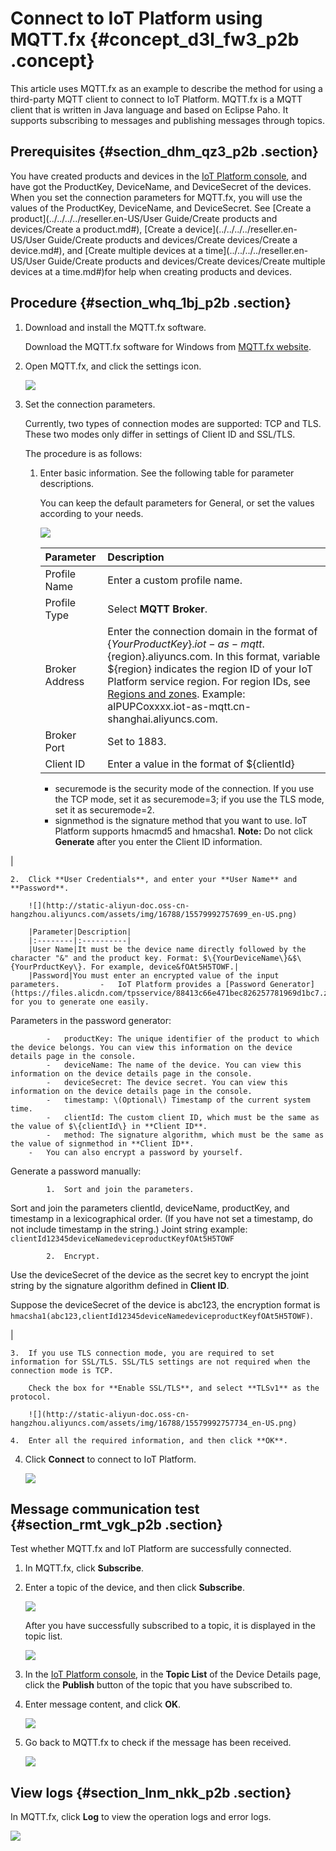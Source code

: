 # Connect to IoT Platform using MQTT.fx {#concept_d3l_fw3_p2b .concept}

This article uses MQTT.fx as an example to describe the method for using a third-party MQTT client to connect to IoT Platform. MQTT.fx is a MQTT client that is written in Java language and based on Eclipse Paho. It supports subscribing to messages and publishing messages through topics.

## Prerequisites {#section_dhm_qz3_p2b .section}

You have created products and devices in the [IoT Platform console](https://partners-intl.console.aliyun.com/#/iot), and have got the ProductKey, DeviceName, and DeviceSecret of the devices. When you set the connection parameters for MQTT.fx, you will use the values of the ProductKey, DeviceName, and DeviceSecret. See [Create a product](../../../../reseller.en-US/User Guide/Create products and devices/Create a product.md#), [Create a device](../../../../reseller.en-US/User Guide/Create products and devices/Create devices/Create a device.md#), and [Create multiple devices at a time](../../../../reseller.en-US/User Guide/Create products and devices/Create devices/Create multiple devices at a time.md#)for help when creating products and devices.

## Procedure {#section_whq_1bj_p2b .section}

1.  Download and install the MQTT.fx software.

    Download the MQTT.fx software for Windows from [MQTT.fx website](https://mqttfx.jensd.de/index.php/download).

2.  Open MQTT.fx, and click the settings icon.

    ![](http://static-aliyun-doc.oss-cn-hangzhou.aliyuncs.com/assets/img/16788/15579992757694_en-US.png)

3.  Set the connection parameters.

    Currently, two types of connection modes are supported: TCP and TLS. These two modes only differ in settings of Client ID and SSL/TLS.

    The procedure is as follows:

    1.  Enter basic information. See the following table for parameter descriptions.

        You can keep the default parameters for General, or set the values according to your needs.

        ![](http://static-aliyun-doc.oss-cn-hangzhou.aliyuncs.com/assets/img/16788/15579992757698_en-US.png)

        |Parameter|Description|
        |:--------|:----------|
        |Profile Name|Enter a custom profile name.|
        |Profile Type|Select **MQTT Broker**.|
        |Broker Address|Enter the connection domain in the format of $\{YourProductKey\}.iot-as-mqtt.$\{region\}.aliyuncs.com. In this format, variable $\{region\} indicates the region ID of your IoT Platform service region. For region IDs, see [Regions and zones](https://partners-intl.aliyun.com/help/doc-detail/40654.htm). Example: alPUPCoxxxx.iot-as-mqtt.cn-shanghai.aliyuncs.com.|
        |Broker Port|Set to 1883.|
        |Client ID|Enter a value in the format of $\{clientId\}|securemode=3,signmethod=hmacsha1|. Example: `12345|securemode=3,signmethod=hmacsha1|`. The parameters are described as follows:         -   $\{clientId\} is a custom client ID. It can be any value within 64 characters. We recommend that you use the MAC address or SN code of the device as the value of clientId.
        -   securemode is the security mode of the connection. If you use the TCP mode, set it as securemode=3; if you use the TLS mode, set it as securemode=2.
        -   signmethod is the signature method that you want to use. IoT Platform supports hmacmd5 and hmacsha1.
 **Note:** Do not click **Generate** after you enter the Client ID information.

 |

    2.  Click **User Credentials**, and enter your **User Name** and **Password**.

        ![](http://static-aliyun-doc.oss-cn-hangzhou.aliyuncs.com/assets/img/16788/15579992757699_en-US.png)

        |Parameter|Description|
        |:--------|:----------|
        |User Name|It must be the device name directly followed by the character "&" and the product key. Format: $\{YourDeviceName\}&$\{YourPrductKey\}. For example, device&fOAt5H5TOWF.|
        |Password|You must enter an encrypted value of the input parameters.         -   IoT Platform provides a [Password Generator](https://files.alicdn.com/tpsservice/88413c66e471bec826257781969d1bc7.zip) for you to generate one easily.

Parameters in the password generator:

            -   productKey: The unique identifier of the product to which the device belongs. You can view this information on the device details page in the console.
            -   deviceName: The name of the device. You can view this information on the device details page in the console.
            -   deviceSecret: The device secret. You can view this information on the device details page in the console.
            -   timestamp: \(Optional\) Timestamp of the current system time.
            -   clientId: The custom client ID, which must be the same as the value of $\{clientId\} in **Client ID**.
            -   method: The signature algorithm, which must be the same as the value of signmethod in **Client ID**.
        -   You can also encrypt a password by yourself.

Generate a password manually:

            1.  Sort and join the parameters.

Sort and join the parameters clientId, deviceName, productKey, and timestamp in a lexicographical order. \(If you have not set a timestamp, do not include timestamp in the string.\) Joint string example: `clientId12345deviceNamedeviceproductKeyfOAt5H5TOWF`

            2.  Encrypt.

Use the deviceSecret of the device as the secret key to encrypt the joint string by the signature algorithm defined in **Client ID**.

Suppose the deviceSecret of the device is abc123, the encryption format is `hmacsha1(abc123,clientId12345deviceNamedeviceproductKeyfOAt5H5TOWF)`.

 |

    3.  If you use TLS connection mode, you are required to set information for SSL/TLS. SSL/TLS settings are not required when the connection mode is TCP.

        Check the box for **Enable SSL/TLS**, and select **TLSv1** as the protocol.

        ![](http://static-aliyun-doc.oss-cn-hangzhou.aliyuncs.com/assets/img/16788/15579992757734_en-US.png)

    4.  Enter all the required information, and then click **OK**.
4.  Click **Connect** to connect to IoT Platform.

    ![](http://static-aliyun-doc.oss-cn-hangzhou.aliyuncs.com/assets/img/16788/15579992757735_en-US.png)


## Message communication test {#section_rmt_vgk_p2b .section}

Test whether MQTT.fx and IoT Platform are successfully connected.

1.  In MQTT.fx, click **Subscribe**.
2.  Enter a topic of the device, and then click **Subscribe**.

    ![](http://static-aliyun-doc.oss-cn-hangzhou.aliyuncs.com/assets/img/16788/15579992767736_en-US.png)

    After you have successfully subscribed to a topic, it is displayed in the topic list.

    ![](http://static-aliyun-doc.oss-cn-hangzhou.aliyuncs.com/assets/img/16788/15579992767737_en-US.png)

3.  In the [IoT Platform console](https://partners-intl.console.aliyun.com/#/iot), in the **Topic List** of the Device Details page, click the **Publish** button of the topic that you have subscribed to.
4.  Enter message content, and click **OK**.

    ![](http://static-aliyun-doc.oss-cn-hangzhou.aliyuncs.com/assets/img/16788/15579992767738_en-US.png)

5.  Go back to MQTT.fx to check if the message has been received.

    ![](http://static-aliyun-doc.oss-cn-hangzhou.aliyuncs.com/assets/img/16788/15579992767739_en-US.png)


## View logs {#section_lnm_nkk_p2b .section}

In MQTT.fx, click **Log** to view the operation logs and error logs.

![](http://static-aliyun-doc.oss-cn-hangzhou.aliyuncs.com/assets/img/16788/15579992767740_en-US.png)

